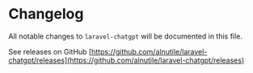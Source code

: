 # Changelog

All notable changes to `laravel-chatgpt` will be documented in this file.

See releases on GitHub [https://github.com/alnutile/laravel-chatgpt/releases](https://github.com/alnutile/laravel-chatgpt/releases)
